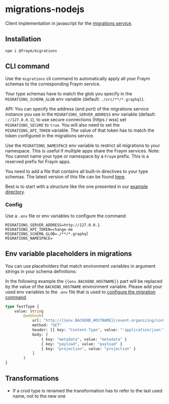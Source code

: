 # migrations-nodejs

Client implementation in javascript for the [migrations service](https://github.com/fraym/migrations).

## Installation

```shell
npm i @fraym/migrations
```

## CLI command

Use the `migrations` cli command to automatically apply all your Fraym schemas to the corresponding Fraym service.

Your type schemas have to match the glob you specify in the `MIGRATIONS_SCHEMA_GLOB` env variable (default: `./src/**/*.graphql`).

API: You can specify the address (and port) of the migrations service instance you use in the `MIGRATIONS_SERVER_ADDRESS` env variable (default: `://127.0.0.1`), to use secure connections (https / wss) set `MIGRATIONS_SECURE` to `true`. You will also need to set the `MIGRATIONS_API_TOKEN` variable. The value of that token has to match the token configured in the migrations service.

Use the `MIGRATIONS_NAMESPACE` env variable to restrict all migrations to your namespace. This is useful if multiple apps share the Fraym services. Note: You cannot name your type or namespace by a `Fraym` prefix. This is a reserved prefix for Fraym apps.

You need to add a file that contains all built-in directives to your type schemas. The latest version of this file can be found [here](base.graphql).

Best is to start with a structure like the one presented in our [example directory](./example).

### Config

Use a `.env` file or env variables to configure the command:

```env
MIGRATIONS_SERVER_ADDRESS=http://127.0.0.1
MIGRATIONS_API_TOKEN=change-me
MIGRATIONS_SCHEMA_GLOB=./**/*.graphql
MIGRATIONS_NAMESPACE=
```

## Env variable placeholders in migrations

You can use placeholders that match environment variables in argument strings in your schema definitions:

In the following example the `{{env.BACKEND_HOSTNAME}}` part will be replaced by the value of the `BACKEND_HOSTNAME` environment variable.
Please add your used env variables to the `.env` file that is used to [configure the migration command](#config).

```graphql
type TestType {
    value: String
        @webhook(
            url: "http://{{env.BACKEND_HOSTNAME}}/event-organizing/contingent/projections/frontend/contingent-management/webhook"
            method: "GET"
            header: [{ key: "Content-Type", value: "'application/json'" }]
            body: [
                { key: "metadata", value: "metadata" }
                { key: "payload", value: "payload" }
                { key: "projection", value: "projection" }
            ]
        )
}
```

## Transformations

-   If a crud type is renamed the transformation has to refer to the last used name, not to the new one
